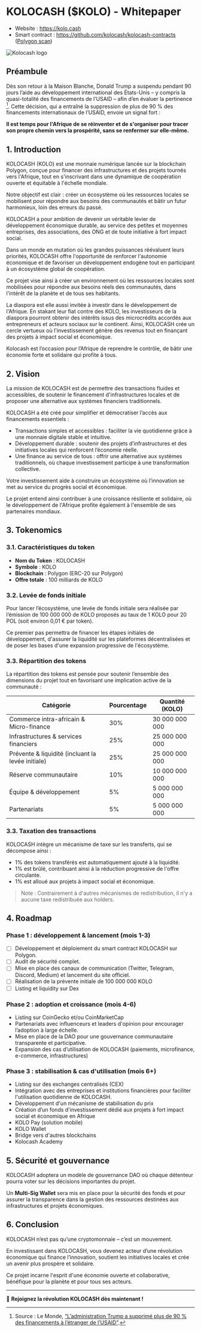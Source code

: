 # KOLOCASH ($KOLO) - Whitepaper

- Website : https://kolo.cash
- Smart contract : https://github.com/kolocash/kolocash-contracts ([Polygon scan](https://polygonscan.com/address/0x3863d42931cbf5798a5a74cf3468273a7eeb3c9a))

![Kolocash logo](./images/logo.png)

## Préambule

Dès son retour à la Maison Blanche, Donald Trump a suspendu pendant 90 jours l’aide au développement international des États-Unis – y compris la quasi-totalité des financements de l’USAID – afin d’en évaluer la pertinence [^1]. Cette décision, qui a entraîné la suppression de plus de 90 % des financements internationaux de l’USAID, envoie un signal fort :

**Il est temps pour l'Afrique de se réinventer et de s'organiser pour tracer son propre chemin vers la prospérité, sans se renfermer sur elle-même.**

[^1]: Source : Le Monde, [“L’administration Trump a supprimé plus de 90 % des financements à l’étranger de l’USAID”](https://www.lemonde.fr/international/article/2025/02/27/plus-de-90-des-financements-a-l-etranger-de-l-agence-usaid-supprimes-par-l-administration-trump_6566441_3210.html).

## 1. Introduction

KOLOCASH (KOLO) est une monnaie numérique lancée sur la blockchain Polygon, conçue pour financer des infrastructures et des projets tournés vers l'Afrique, tout en s'inscrivant dans une dynamique de coopération ouverte et équitable à l'échelle mondiale.

Notre objectif est clair : créer un écosystème où les ressources locales se mobilisent pour répondre aux besoins des communautés et bâtir un futur harmonieux, loin des erreurs du passé.

KOLOCASH a pour ambition de devenir un véritable levier de développement économique durable, au service des petites et moyennes entreprises, des associations, des ONG et de toute initiative à fort impact social.

Dans un monde en mutation où les grandes puissances réévaluent leurs priorités, KOLOCASH offre l'opportunité de renforcer l'autonomie économique et de favoriser un développement endogène tout en participant à un écosystème global de coopération.

Ce projet vise ainsi à créer un environnement où les ressources locales sont mobilisées pour répondre aux besoins réels des communautés, dans l'intérêt de la planète et de tous ses habitants.

La diaspora est elle aussi invitée à investir dans le développement de l'Afrique. En stakant leur fiat contre des KOLO, les investisseurs de la diaspora pourront obtenir des intérêts issus des microcrédits accordés aux entrepreneurs et acteurs sociaux sur le continent. Ainsi, KOLOCASH crée un cercle vertueux où l'investissement génère des revenus tout en finançant des projets à impact social et économique.

Kolocash est l’occasion pour l’Afrique de reprendre le contrôle, de bâtir une économie forte et solidaire qui profite à tous.

## 2. Vision

La mission de KOLOCASH est de permettre des transactions fluides et accessibles, de soutenir le financement d'infrastructures locales et de proposer une alternative aux systèmes financiers traditionnels.

KOLOCASH a été créé pour simplifier et démocratiser l’accès aux financements essentiels :

- Transactions simples et accessibles : faciliter la vie quotidienne grâce à une monnaie digitale stable et intuitive.
- Développement durable : soutenir des projets d’infrastructures et des initiatives locales qui renforcent l’économie réelle.
- Une finance au service de tous : offrir une alternative aux systèmes traditionnels, où chaque investissement participe à une transformation collective.

Votre investissement aide à construire un écosystème où l’innovation se met au service du progrès social et économique.

Le projet entend ainsi contribuer à une croissance résiliente et solidaire, où le développement de l'Afrique profite également à l'ensemble de ses partenaires mondiaux.

## 3. Tokenomics

### 3.1. Caractéristiques du token

- **Nom du Token** : KOLOCASH
- **Symbole** : KOLO
- **Blockchain** : Polygon (ERC-20 sur Polygon)
- **Offre totale** : 100 milliards de KOLO

### 3.2. Levée de fonds initiale

Pour lancer l’écosystème, une levée de fonds initiale sera réalisée par l’émission de 100 000 000 de KOLO proposés au taux de 1 KOLO pour 20 POL (soit environ 0,01 € par token).

Ce premier pas permettra de financer les étapes initiales de développement, d'assurer la liquidité sur les plateformes décentralisées et de poser les bases d'une expansion progressive de l'écosystème.

### 3.3. Répartition des tokens

La répartition des tokens est pensée pour soutenir l’ensemble des dimensions du projet tout en favorisant une implication active de la communauté :

| Catégorie                                         | Pourcentage | Quantité (KOLO) |
| ------------------------------------------------- | ----------- | --------------- |
| Commerce intra-africain & Micro-finance           | 30%         | 30 000 000 000  |
| Infrastructures & services financiers             | 25%         | 25 000 000 000  |
| Prévente & liquidité (incluant la levée initiale) | 25%         | 25 000 000 000  |
| Réserve communautaire                             | 10%         | 10 000 000 000  |
| Équipe & développement                            | 5%          | 5 000 000 000   |
| Partenariats                                      | 5%          | 5 000 000 000   |

### 3.3. Taxation des transactions

KOLOCASH intègre un mécanisme de taxe sur les transferts, qui se décompose ainsi :

- 1% des tokens transférés est automatiquement ajouté à la liquidité.
- 1% est brûlé, contribuant ainsi à la réduction progressive de l'offre circulante.
- 1% est alloué aux projets à impact social et économique.

> Note : Contrairement à d'autres mécanismes de redistribution, il n'y a aucune taxe redistribuée aux holders.

## 4. Roadmap

### **Phase 1 : développement & lancement (mois 1-3)**

- [ ] Développement et déploiement du smart contract KOLOCASH sur Polygon.
- [ ] Audit de sécurité complet.
- [ ] Mise en place des canaux de communication (Twitter, Telegram, Discord, Medium) et lancement du site officiel.
- [ ] Réalisation de la prévente initiale de 100 000 000 KOLO
- [ ] Listing et liquidity sur Dex

### **Phase 2 : adoption et croissance (mois 4-6)**

- Listing sur CoinGecko et/ou CoinMarketCap
- Partenariats avec influenceurs et leaders d'opinion pour encourager l’adoption à large échelle.
- Mise en place de la DAO pour une gouvernance communautaire transparente et participative.
- Expansion des cas d’utilisation de KOLOCASH (paiements, microfinance, e-commerce, infrastructures)

### **Phase 3 : stabilisation & cas d'utilisation (mois 6+)**

- Listing sur des exchanges centralisés (CEX)
- Intégration avec des entreprises et institutions financières pour faciliter l'utilisation quotidienne de KOLOCASH.
- Développement d'un mécanisme de stabilisation du prix
- Création d’un fonds d'investissement dédié aux projets à fort impact social et économique en Afrique
- KOLO Pay (solution mobile)
- KOLO Wallet
- Bridge vers d'autres blockchains
- Kolocash Academy

## 5. Sécurité et gouvernance

KOLOCASH adoptera un modèle de gouvernance DAO où chaque détenteur pourra voter sur les décisions importantes du projet.

Un **Multi-Sig Wallet** sera mis en place pour la sécurité des fonds et pour assurer la transparence dans la gestion des ressources destinées aux infrastructures et projets économiques.

## 6. Conclusion

KOLOCASH n’est pas qu’une cryptomonnaie – c’est un mouvement.

En investissant dans KOLOCASH, vous devenez acteur d’une révolution économique qui finance l’innovation, soutient les initiatives locales et crée un avenir plus prospère et solidaire.

Ce projet incarne l'esprit d'une économie ouverte et collaborative, bénéfique pour la planète et pour tous ses acteurs.

---

📢 **Rejoignez la révolution KOLOCASH dès maintenant !**
